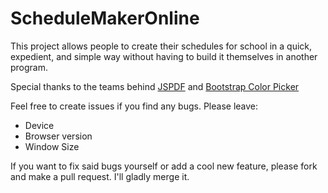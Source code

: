 # ScheduleMakerOnline
This project allows people to create their schedules for school in a quick, expedient, and simple way without having to build it themselves in another program. 

Special thanks to the teams behind [JSPDF](https://parall.ax/products/jspdf) and [Bootstrap Color Picker](https://mjolnic.com/bootstrap-colorpicker/)

Feel free to create issues if you find any bugs. Please leave:
- Device
- Browser version
- Window Size

If you want to fix said bugs yourself or add a cool new feature, please fork and make a pull request. I'll gladly merge it.
